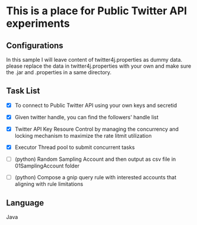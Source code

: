 # This is a place for Public Twitter API experiments

 
##   Configurations
In this sample I will leave content of twitter4j.properties as dummy data. please replace the data in twitter4j.properties with your own and make sure the .jar and .properties in a same directory.

##  Task List

- [x] To connect to Public Twitter API using your own keys and secretid
- [x] Given twitter handle, you can find the followers' handle list
- [x] Twitter API Key Resoure Control by managing the concurrency and locking mechanism to maximize the rate litmit utilization
- [x] Executor Thread pool to submit concurrent tasks
- [ ] (python) Random Sampling Account and then output as csv file in 01SamplingAccount folder
- [ ] (python) Compose a gnip query rule with interested accounts that aligning with rule limitations


## Language 

Java